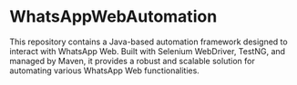 # WhatsAppWebAutomation
This repository contains a Java-based automation framework designed to interact with WhatsApp Web. Built with Selenium WebDriver, TestNG, and managed by Maven, it provides a robust and scalable solution for automating various WhatsApp Web functionalities.

